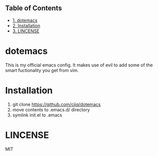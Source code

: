 <div id="table-of-contents">
<h2>Table of Contents</h2>
<div id="text-table-of-contents">
<ul>
<li><a href="#orgheadline1">1. dotemacs</a></li>
<li><a href="#orgheadline2">2. Installation</a></li>
<li><a href="#orgheadline3">3. LINCENSE</a></li>
</ul>
</div>
</div>

# dotemacs<a id="orgheadline1"></a>

This is my official emacs config. It makes use of evil to add some of the
smart fuctionality you get from vim.

# Installation<a id="orgheadline2"></a>

1.  git clone <https://github.com/cjiq/dotemacs>
2.  move contents to .emacs.d/ directory
3.  symlink init.el to .emacs

# LINCENSE<a id="orgheadline3"></a>

MIT